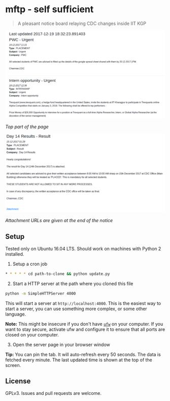 # mftp - self sufficient

> A pleasant notice board relaying CDC changes inside IIT KGP

![img](./demo.png)

_Top part of the page_

![img](./attachments.png)

_Attachment URLs are given at the end of the notice_

## Setup

Tested only on Ubuntu 16.04 LTS. Should work on machines with Python 2
installed.

1. Setup a cron job

```sh
* * * * * cd path-to-clone && python update.py
```

2. Start a HTTP server at the path where you cloned this file

```sh
python -m SimpleHTTPServer 4000
```

This will start a server at `http://localhost:4000`. This is the easiest way to
start a server, you can use something more complex, or some other language.

**Note:** This might be insecure if you don't have
[`ufw`](https://wiki.ubuntu.com/UncomplicatedFirewall) on your computer. If you
want to stay secure, activate ufw and configure it to ensure that all ports are
closed on your computer.

3. Open the server page in your browser window

**Tip:** You can pin the tab. It will auto-refresh every 50 seconds. The data is
fetched every minute. The last updated time is shown at the top of the screen.

## License

GPLv3. Issues and pull requests are welcome.
